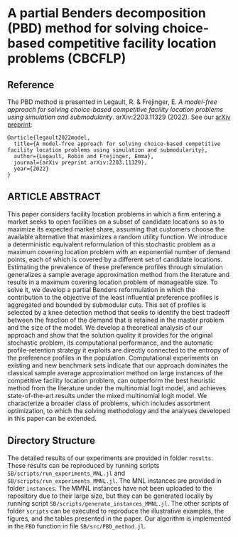 # A partial Benders decomposition (PBD) method for solving choice-based competitive facility location problems (CBCFLP)

## Reference
The PBD method is presented in Legault, R. & Frejinger, E. *A model-free approach for solving choice-based competitive facility location problems using simulation and submodularity*. arXiv:2203.11329 (2022). See our [arXiv preprint](https://arxiv.org/abs/2203.11329):
```
@article{legault2022model,
  title={A model-free approach for solving choice-based competitive facility location problems using simulation and submodularity},
  author={Legault, Robin and Frejinger, Emma},
  journal={arXiv preprint arXiv:2203.11329},
  year={2022}
}
```

## ARTICLE ABSTRACT
This paper considers facility location problems in which a firm entering a market seeks to open facilities on a subset of candidate locations so as to maximize its expected market share, assuming that customers choose the available alternative that maximizes a random utility function. We introduce a deterministic equivalent reformulation of this stochastic problem as a maximum covering location problem with an exponential number of demand points, each of which is covered by a different set of candidate locations. Estimating the prevalence of these preference profiles through simulation generalizes a sample average approximation method from the literature and results in a maximum covering location problem of manageable size. To solve it, we develop a partial Benders reformulation in which the contribution to the objective of the least influential preference profiles is aggregated and bounded by submodular cuts. This set of profiles is selected by a knee detection method that seeks to identify the best tradeoff between the fraction of the demand that is retained in the master problem and the size of the model. We develop a theoretical analysis of our approach and show that the solution quality it provides for the original stochastic problem, its computational performance, and the automatic profile-retention strategy it exploits are directly connected to the entropy of the preference profiles in the population. Computational experiments on existing and new benchmark sets indicate that our approach dominates the classical sample average approximation method on large instances of the competitive facility location problem, can outperform the best heuristic method from the literature under the multinomial logit model, and achieves state-of-the-art results under the mixed multinomial logit model. We characterize a broader class of problems, which includes assortment optimization, to which the solving methodology and the analyses developed in this paper can be extended.

## Directory Structure
The detailed results of our experiments are provided in folder `results`. These results can be reproduced by running scripts `SB/scripts/run_experiments_MNL.jl` and `SB/scripts/run_experiments_MMNL.jl`. The MNL instances are provided in folder `instances`. The MMNL instances have not been uploaded to the repository due to their large size, but they can be generated locally by running script `SB/scripts/generate_instances_MMNL.jl`. The other scripts of folder `scripts` can be executed to reproduce the illustrative examples, the figures, and the tables presented in the paper. Our algorithm is implemented in the `PBD` function in file `SB/src/PBD_method.jl`.
